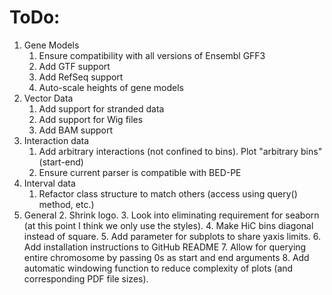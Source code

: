# ToDo:

1. Gene Models
    1. Ensure compatibility with all versions of Ensembl GFF3
    2. Add GTF support
    3. Add RefSeq support
    4. Auto-scale heights of gene models
2. Vector Data    
    1. Add support for stranded data
    2. Add support for Wig files   
	3. Add BAM support
3. Interaction data
	1. Add arbitrary interactions (not confined to bins). Plot "arbitrary bins" (start-end)
    2. Ensure current parser is compatible with BED-PE
4. Interval data
	1. Refactor class structure to match others (access using query() method, etc.)
4. General
    2. Shrink logo.
    3. Look into eliminating requirement for seaborn (at this point I think we only use the styles).
	4. Make HiC bins diagonal instead of square. 
	5. Add parameter for subplots to share yaxis limits.
	6. Add installation instructions to GitHub README
	7. Allow for querying entire chromosome by passing 0s as start and end arguments
	8. Add automatic windowing function to reduce complexity of plots (and corresponding PDF file sizes).
	
	
    
